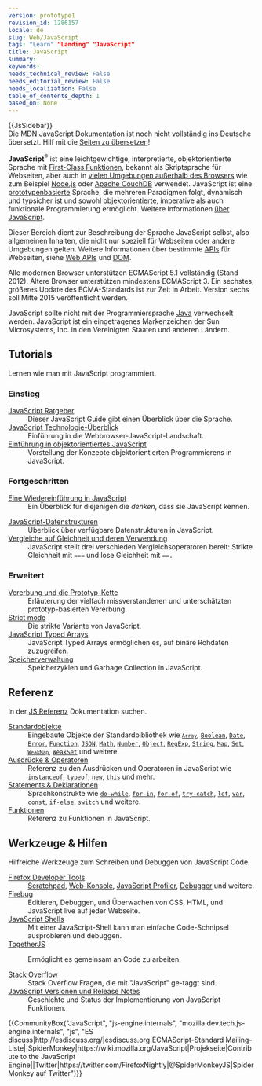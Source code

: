 ```yaml
---
version: prototype1
revision_id: 1286157
locale: de
slug: Web/JavaScript
tags: "Learn" "Landing" "JavaScript"
title: JavaScript
summary: 
keywords: 
needs_technical_review: False
needs_editorial_review: False
needs_localization: False
table_of_contents_depth: 1
based_on: None
---
```

<div>{{JsSidebar}}</div>

<div class="note">Die MDN JavaScript Dokumentation ist noch nicht vollständig ins Deutsche übersetzt. Hilf mit die <a data-jsb_prepared="yk4rnrqugu" href="/de/docs/MDN/Doc_status/JavaScript" rel="noreferrer">Seiten zu übersetzen</a>!</div>

<p class="summary"><strong>JavaScript</strong><sup>®</sup> ist eine leichtgewichtige, interpretierte, objektorientierte Sprache mit <a data-jsb_prepared="uz2l4m9kfo" href="https://de.wikipedia.org/wiki/First-Class-Funktion" rel="noreferrer" title="https://de.wikipedia.org/wiki/First-Class-Funktion">First-Class Funktionen</a>, bekannt als Skriptsprache für Webseiten, aber auch in <a class="external" data-jsb_prepared="eaxy5dmqqj" href="http://en.wikipedia.org/wiki/JavaScript#Uses_outside_web_pages" rel="noreferrer">vielen Umgebungen außerhalb des Browsers</a> wie zum Beispiel <a class="external" data-jsb_prepared="je3s9r6nmx" href="http://nodejs.org/" rel="noreferrer">Node.js</a> oder <a data-jsb_prepared="79mbaood3c" href="http://couchdb.apache.org" rel="noreferrer">Apache CouchDB</a> verwendet. JavaScript ist eine <a class="mw-redirect" href="https://de.wikipedia.org/wiki/Prototypenbasierte_Programmierung" title="https://de.wikipedia.org/wiki/Prototypenbasierte_Programmierung">prototypenbasierte</a> Sprache, die mehreren Paradigmen folgt, dynamisch und typsicher ist und sowohl objektorientierte, imperative als auch funktionale Programmierung ermöglicht. Weitere Informationen <a data-jsb_prepared="99bvkplk9h" href="/de/docs/Web/JavaScript/Guide/Ueber_JavaScript" rel="noreferrer">über JavaScript</a>.</p>

<p>Dieser Bereich dient zur Beschreibung der Sprache JavaScript selbst, also allgemeinen Inhalten, die nicht nur speziell für Webseiten oder andere Umgebungen gelten. Weitere Informationen über bestimmte <a href="http://de.wikipedia.org/wiki/Programmierschnittstelle">APIs</a> für Webseiten, siehe <a data-jsb_prepared="c3q5je9v34" href="/docs/Web/API" rel="noreferrer">Web APIs</a> und <a data-jsb_prepared="sw7hqcynq4" href="/docs/Glossary/DOM" rel="noreferrer">DOM</a>.</p>

<p>Alle modernen Browser unterstützen ECMAScript 5.1 vollständig (Stand 2012). Ältere Browser unterstützen mindestens ECMAScript 3. Ein sechstes, größeres Update des ECMA-Standards ist zur Zeit in Arbeit. Version sechs soll Mitte 2015 veröffentlicht werden.</p>

<p>JavaScript sollte nicht mit der Programmiersprache <a data-jsb_prepared="z0ks81bo43" href="http://de.wikipedia.org/wiki/Java_(Programmiersprache)" rel="noreferrer">Java</a> verwechselt werden. JavaScript ist ein eingetragenes Markenzeichen der Sun Microsystems, Inc. in den Vereinigten Staaten und anderen Ländern.</p>

<div class="column-container">
<div class="column-half">
<h2 id="Tutorials">Tutorials</h2>
Lernen wie man mit JavaScript programmiert.

<h3 id="Einstieg">Einstieg</h3>

<dl>
 <dt><a data-jsb_prepared="jxg09jjbno" href="/docs/Web/JavaScript/Guide" rel="noreferrer">JavaScript Ratgeber</a></dt>
 <dd>Dieser JavaScript Guide gibt einen Überblick über die Sprache.</dd>
 <dt><a data-jsb_prepared="0zbf7gwkrk" href="/docs/Web/JavaScript/JavaScript_technologies_overview" rel="noreferrer">JavaScript Technologie-Überblick</a></dt>
 <dd>Einführung in die Webbrowser-JavaScript-Landschaft.</dd>
 <dt><a data-jsb_prepared="b00ay5vnqz" href="/docs/Web/JavaScript/Introduction_to_Object-Oriented_JavaScript" rel="noreferrer">Einführung in objektorientiertes JavaScript</a></dt>
 <dd>Vorstellung der Konzepte objektorientierten Programmierens in JavaScript.&nbsp;</dd>
</dl>

<h3 id="Fortgeschritten">Fortgeschritten</h3>

<dl>
 <dt><a data-jsb_prepared="07sfhumfc8" href="/de/docs/Web/JavaScript/Eine_Wiedereinfuehrung_in_JavaScript" rel="noreferrer">Eine Wiedereinführung in JavaScript</a></dt>
 <dd>Ein Überblick für diejenigen die <em>denken</em>, dass sie JavaScript kennen.</dd>
</dl>

<dl>
 <dt><a data-jsb_prepared="ltxyzi2nea" href="/docs/Web/JavaScript/Data_structures" rel="noreferrer">JavaScript-Datenstrukturen</a></dt>
 <dd>Überblick über verfügbare Datenstrukturen in JavaScript.</dd>
 <dt><a data-jsb_prepared="tnperm2to8" href="/de/docs/Web/JavaScript/Vergleiche_auf_Gleichheit_und_deren_Verwendung" rel="noreferrer">Vergleiche auf Gleichheit und deren Verwendung</a></dt>
 <dd>JavaScript stellt drei verschieden Vergleichsoperatoren bereit: Strikte Gleichheit mit <code>===</code> und lose Gleichheit mit <code>==.</code></dd>
</dl>

<h3 id="Erweitert">Erweitert</h3>

<dl>
 <dt><a data-jsb_prepared="rpf62eq5kj" href="/docs/Web/JavaScript/Guide/Inheritance_and_the_prototype_chain" rel="noreferrer">Vererbung und die Prototyp-Kette</a></dt>
 <dd>Erläuterung der vielfach missverstandenen und unterschätzten prototyp-basierten Vererbung.</dd>
 <dt><a data-jsb_prepared="eeg7v030t7" href="/docs/Web/JavaScript/Reference/Strict_mode" rel="noreferrer">Strict mode</a></dt>
 <dd>Die strikte Variante von JavaScript.</dd>
 <dt><a data-jsb_prepared="902ip1kdqt" href="/docs/Web/JavaScript/Typed_arrays" rel="noreferrer">JavaScript Typed Arrays</a></dt>
 <dd>JavaScript Typed Arrays ermöglichen es, auf binäre Rohdaten zuzugreifen.</dd>
 <dt><a data-jsb_prepared="31shtz57x0" href="/de/docs/Web/JavaScript/Speicherverwaltung" rel="noreferrer">Speicherverwaltung</a></dt>
 <dd>Speicherzyklen und Garbage Collection in JavaScript.</dd>
</dl>
</div>

<div class="column-half">
<h2 id="Referenz">Referenz</h2>

<p>In der <a data-jsb_prepared="k3hv7szujf" href="/docs/Web/JavaScript/Reference" rel="noreferrer">JS Referenz</a> Dokumentation suchen.</p>

<dl>
 <dt><a data-jsb_prepared="vmx5u808kj" href="/docs/Web/JavaScript/Reference/Global_Objects" rel="noreferrer">Standardobjekte</a></dt>
 <dd>Eingebaute Objekte der Standardbibliothek wie <code><a data-jsb_prepared="x5okqkbckn" href="/docs/Web/JavaScript/Reference/Global_Objects/Array" rel="noreferrer" title="The JavaScript Array global object is a constructor for arrays, which are high-level, list-like objects."><code>Array</code></a></code>, <a data-jsb_prepared="0kqv7bu79e" href="/docs/Web/JavaScript/Reference/Global_Objects/Boolean" rel="noreferrer" title="The Boolean object is an object wrapper for a boolean value."><code>Boolean</code></a>, <a data-jsb_prepared="3nla4ydn1h" href="/docs/Web/JavaScript/Reference/Global_Objects/Date" rel="noreferrer" title="Creates a JavaScript Date instance that represents a single moment in time. Date objects are based on a time value that is the number of milliseconds since 1 January, 1970 UTC."><code>Date</code></a>, <a data-jsb_prepared="e7p8xjxhys" href="/docs/Web/JavaScript/Reference/Global_Objects/Error" rel="noreferrer" title="The Error constructor creates an error object. Instances of Error objects are thrown when runtime errors occur. The Error object can also be used as a base objects for user-defined exceptions. See below for standard built-in error types."><code>Error</code></a>, <a data-jsb_prepared="5w7zn9q9ms" href="/docs/Web/JavaScript/Reference/Global_Objects/Function" rel="noreferrer" title="The Function constructor creates a new Function object. In JavaScript every function is actually a Function object."><code>Function</code></a>, <a data-jsb_prepared="a7bt37nhnh" href="/docs/Web/JavaScript/Reference/Global_Objects/JSON" rel="noreferrer" title="The JSON object contains methods for parsing JavaScript Object Notation (JSON) and converting values to JSON. It can't be called or constructed, and aside from its two method properties it has no interesting functionality of its own."><code>JSON</code></a>, <a data-jsb_prepared="ycurbj01ti" href="/docs/Web/JavaScript/Reference/Global_Objects/Math" rel="noreferrer" title="Math is a built-in object that has properties and methods for mathematical constants and functions. Not a function object."><code>Math</code></a>, <a data-jsb_prepared="18pla42p6f" href="/docs/Web/JavaScript/Reference/Global_Objects/Number" rel="noreferrer" title="The Number JavaScript object is a wrapper object allowing you to work with numerical values. A Number object is created using the Number() constructor."><code>Number</code></a>, <a data-jsb_prepared="vdsbqsj6l2" href="/docs/Web/JavaScript/Reference/Global_Objects/Object" rel="noreferrer"><code>Object</code></a>, <a data-jsb_prepared="rao8u9oitg" href="/docs/Web/JavaScript/Reference/Global_Objects/RegExp" rel="noreferrer" title="The RegExp constructor creates a regular expression object for matching text with a pattern."><code>RegExp</code></a>, <a data-jsb_prepared="awqv9dxfnr" href="/docs/Web/JavaScript/Reference/Global_Objects/String" rel="noreferrer" title="The String global object is a constructor for strings, or a sequence of characters."><code>String</code></a>, <a data-jsb_prepared="883ob969cr" href="/docs/Web/JavaScript/Reference/Global_Objects/Map" rel="noreferrer" title="The Map object is a simple key/value map. Any value (both objects and primitive values) may be used as either a key or a value."><code>Map</code></a>, <code><a data-jsb_prepared="cymn5qmvjm" href="/docs/Web/JavaScript/Reference/Global_Objects/Set" rel="noreferrer">Set</a></code>, <code><a data-jsb_prepared="wne20oudm5" href="/docs/Web/JavaScript/Reference/Global_Objects/WeakMap" rel="noreferrer" title="The WeakMap object is a collection of key/value pairs in which the keys are objects and the values can be arbitrary values."><code>WeakMap</code></a></code>, <a data-jsb_prepared="e67t8fk1m8" href="/docs/Web/JavaScript/Reference/Global_Objects/WeakSet" rel="noreferrer" title="The WeakSet object lets you store weakly held objects in a collection."><code>WeakSet</code></a> und weitere.</dd>
 <dt><a data-jsb_prepared="d1ir8s121r" href="/docs/Web/JavaScript/Reference/Operators" rel="noreferrer">Ausdrücke &amp; Operatoren</a></dt>
 <dd>Referenz zu den Ausdrücken und Operatoren in JavaScript wie <code><a data-jsb_prepared="tba4e6e7np" href="/docs/Web/JavaScript/Reference/Operators/instanceof" rel="noreferrer">instanceof</a></code>, <code><a data-jsb_prepared="afjd0usgph" href="/docs/Web/JavaScript/Reference/Operators/typeof" rel="noreferrer">typeof</a></code>, <code><a data-jsb_prepared="dvgo14ewdg" href="/docs/Web/JavaScript/Reference/Operators/new" rel="noreferrer">new</a></code>, <code><a data-jsb_prepared="em7t4yklf9" href="/docs/Web/JavaScript/Reference/Operators/this" rel="noreferrer">this</a></code> und mehr.</dd>
 <dt><a data-jsb_prepared="panx6bt7hy" href="/docs/Web/JavaScript/Reference/Statements" rel="noreferrer">Statements &amp; Deklarationen</a></dt>
 <dd>Sprachkonstrukte wie <code><a data-jsb_prepared="40mzvojyoi" href="/docs/Web/JavaScript/Reference/Statements/do...while" rel="noreferrer">do-while</a></code>, <code><a data-jsb_prepared="wtkk4azor6" href="/docs/Web/JavaScript/Reference/Statements/for...in" rel="noreferrer">for-in</a></code>, <code><a data-jsb_prepared="b9amvqd1q1" href="/docs/Web/JavaScript/Reference/Statements/for...of" rel="noreferrer">for-of</a></code>, <code><a data-jsb_prepared="ztsnp305g3" href="/docs/Web/JavaScript/Reference/Statements/try...catch" rel="noreferrer">try-catch</a></code>, <code><a data-jsb_prepared="bwu11hmjsc" href="/docs/Web/JavaScript/Reference/Statements/let" rel="noreferrer">let</a></code>, <code><a data-jsb_prepared="mgwpswp346" href="/docs/Web/JavaScript/Reference/Statements/var" rel="noreferrer">var</a></code>, <code><a data-jsb_prepared="tqut7cb791" href="/docs/Web/JavaScript/Reference/Statements/const" rel="noreferrer">const</a></code>, <code><a data-jsb_prepared="rksze4uu7k" href="/docs/Web/JavaScript/Reference/Statements/if...else" rel="noreferrer">if-else</a></code>, <code><a data-jsb_prepared="o1o3e78dhe" href="/docs/Web/JavaScript/Reference/Statements/switch" rel="noreferrer">switch</a></code> und weitere.</dd>
 <dt><a data-jsb_prepared="cfh8f8hf8g" href="/docs/Web/JavaScript/Reference/Functions" rel="noreferrer">Funktionen</a></dt>
 <dd>Referenz zu Funktionen in JavaScript.</dd>
</dl>

<h2 id="Werkzeuge_Hilfen">Werkzeuge &amp; Hilfen</h2>

<p>Hilfreiche Werkzeuge zum Schreiben und Debuggen von JavaScript Code.</p>

<dl>
 <dt><a data-jsb_prepared="o64sarrubi" href="/docs/Tools" rel="noreferrer">Firefox Developer Tools</a></dt>
 <dd><a data-jsb_prepared="2vky5ql6z5" href="/docs/Tools/Scratchpad" rel="noreferrer">Scratchpad</a>, <a data-jsb_prepared="a6ln146rn6" href="/docs/Tools/Web_Console" rel="noreferrer">Web-Konsole</a>, <a data-jsb_prepared="w6wsq81q8p" href="/docs/Tools/Profiler" rel="noreferrer">JavaScript Profiler</a>, <a data-jsb_prepared="8mtvfgs2k6" href="/docs/Tools/Debugger" rel="noreferrer">Debugger</a> und weitere.</dd>
 <dt><a class="external" data-jsb_prepared="sgwmqt0hvz" href="http://www.getfirebug.com/" rel="noreferrer">Firebug</a></dt>
 <dd>Editieren, Debuggen, und Überwachen von CSS, HTML, und JavaScript live auf jeder Webseite.</dd>
 <dt><a data-jsb_prepared="xrz35dh3ia" href="/docs/Web/JavaScript/Shells" rel="noreferrer">JavaScript Shells</a></dt>
 <dd>Mit einer JavaScript-Shell kann man einfache Code-Schnipsel ausprobieren und debuggen.</dd>
 <dt><a data-jsb_prepared="sme2z48h63" href="https://togetherjs.com/" rel="noreferrer">TogetherJS</a></dt>
 <dd>
 <p class="hero-header-text large">Ermöglicht es gemeinsam an Code zu arbeiten.</p>
 </dd>
 <dt><a data-jsb_prepared="0unoe6rg3g" href="http://stackoverflow.com/questions/tagged/javascript" rel="noreferrer">Stack Overflow</a></dt>
 <dd>Stack Overflow Fragen, die mit "JavaScript" ge-taggt sind.</dd>
 <dt><a data-jsb_prepared="mge7gtunl9" href="/de/docs/Web/JavaScript/Neu_in_JavaScript" rel="noreferrer">JavaScript Versionen und Release Notes</a></dt>
 <dd>Geschichte und Status der Implementierung von JavaScript Funktionen.</dd>
</dl>
</div>
</div>

<p>{{CommunityBox("JavaScript", "js-engine.internals", "mozilla.dev.tech.js-engine.internals", "js", "ES discuss|http://esdiscuss.org/|esdiscuss.org|ECMAScript-Standard Mailing-Liste||SpiderMonkey|https://wiki.mozilla.org/JavaScript|Projekseite|Contribute to the JavaScript Engine||Twitter|https://twitter.com/FirefoxNightly|@SpiderMonkeyJS|SpiderMonkey auf Twitter")}}</p>

